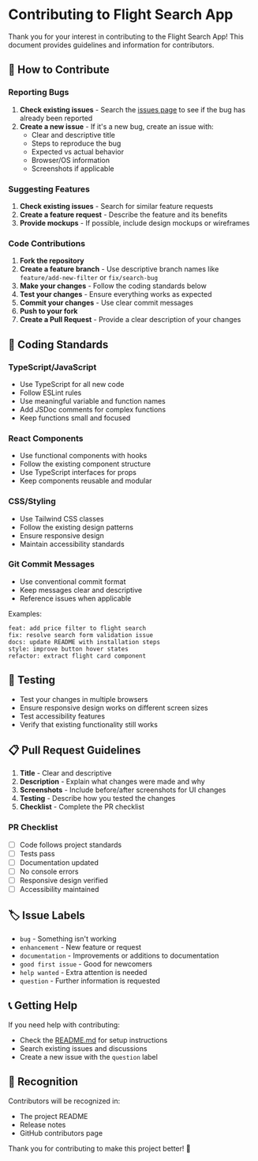 # Contributing to Flight Search App

Thank you for your interest in contributing to the Flight Search App! This document provides guidelines and information for contributors.

## 🤝 How to Contribute

### Reporting Bugs

1. **Check existing issues** - Search the [issues page](https://github.com/bensh240/flightHelpers/issues) to see if the bug has already been reported
2. **Create a new issue** - If it's a new bug, create an issue with:
   - Clear and descriptive title
   - Steps to reproduce the bug
   - Expected vs actual behavior
   - Browser/OS information
   - Screenshots if applicable

### Suggesting Features

1. **Check existing issues** - Search for similar feature requests
2. **Create a feature request** - Describe the feature and its benefits
3. **Provide mockups** - If possible, include design mockups or wireframes

### Code Contributions

1. **Fork the repository**
2. **Create a feature branch** - Use descriptive branch names like `feature/add-new-filter` or `fix/search-bug`
3. **Make your changes** - Follow the coding standards below
4. **Test your changes** - Ensure everything works as expected
5. **Commit your changes** - Use clear commit messages
6. **Push to your fork**
7. **Create a Pull Request** - Provide a clear description of your changes

## 📝 Coding Standards

### TypeScript/JavaScript
- Use TypeScript for all new code
- Follow ESLint rules
- Use meaningful variable and function names
- Add JSDoc comments for complex functions
- Keep functions small and focused

### React Components
- Use functional components with hooks
- Follow the existing component structure
- Use TypeScript interfaces for props
- Keep components reusable and modular

### CSS/Styling
- Use Tailwind CSS classes
- Follow the existing design patterns
- Ensure responsive design
- Maintain accessibility standards

### Git Commit Messages
- Use conventional commit format
- Keep messages clear and descriptive
- Reference issues when applicable

Examples:
```
feat: add price filter to flight search
fix: resolve search form validation issue
docs: update README with installation steps
style: improve button hover states
refactor: extract flight card component
```

## 🧪 Testing

- Test your changes in multiple browsers
- Ensure responsive design works on different screen sizes
- Test accessibility features
- Verify that existing functionality still works

## 📋 Pull Request Guidelines

1. **Title** - Clear and descriptive
2. **Description** - Explain what changes were made and why
3. **Screenshots** - Include before/after screenshots for UI changes
4. **Testing** - Describe how you tested the changes
5. **Checklist** - Complete the PR checklist

### PR Checklist
- [ ] Code follows project standards
- [ ] Tests pass
- [ ] Documentation updated
- [ ] No console errors
- [ ] Responsive design verified
- [ ] Accessibility maintained

## 🏷️ Issue Labels

- `bug` - Something isn't working
- `enhancement` - New feature or request
- `documentation` - Improvements or additions to documentation
- `good first issue` - Good for newcomers
- `help wanted` - Extra attention is needed
- `question` - Further information is requested

## 📞 Getting Help

If you need help with contributing:
- Check the [README.md](README.md) for setup instructions
- Search existing issues and discussions
- Create a new issue with the `question` label

## 🎉 Recognition

Contributors will be recognized in:
- The project README
- Release notes
- GitHub contributors page

Thank you for contributing to make this project better! 🚀 